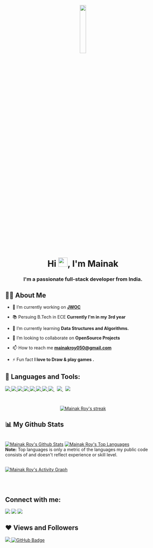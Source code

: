 <div align="center">
<a href="#"><img width="20%" height="auto"  src="https://blush.design/api/download?shareUri=WsjLf9BmSiEKo8m6&w=800&h=800&fm=png" height="175px"/></a>
</div>
<h1 align="center">Hi <img src="https://raw.githubusercontent.com/MartinHeinz/MartinHeinz/master/wave.gif" width="30px">, I'm Mainak</h1>
<h3 align="center">I'm a passionate full-stack developer from India.</h3>


## 🙋‍♂️ About Me

- 🔭 I’m currently working on **[JWOC](https://github.com/JGEC-Winter-of-Code)**

- 📚 Persuing B.Tech in ECE **Currently I'm in my 3rd year**

- 🌱 I’m currently learning **Data Structures and Algorithms.**

- 👯 I’m looking to collaborate on **OpenSource Projects**

- 📫 How to reach me **mainakroy050@gmail.com**

- ⚡ Fun fact **I love to Draw & play games .**

## 🚀 Languages and Tools:

<p align="left"> 
    <a href="https://www.java.com" target="_blank"> <img src="https://img.icons8.com/color/48/000000/java-coffee-cup-logo.png"/> </a>
    <a href="https://reactjs.org/" target="_blank"> <img src="https://img.icons8.com/color/48/000000/react-native.png"/> </a>
    <a href="https://developer.mozilla.org/en-US/docs/Web/JavaScript" target="_blank"> <img src="https://img.icons8.com/color/48/000000/javascript.png"/> </a> 
    <a href="https://www.w3.org/html/" target="_blank"> <img src="https://img.icons8.com/color/48/000000/html-5.png"/> </a> 
    <a href="https://www.w3schools.com/css/" target="_blank"> <img src="https://img.icons8.com/color/48/000000/css3.png"/> </a> 
    <a href="https://getbootstrap.com" target="_blank"> <img src="https://img.icons8.com/color/48/000000/bootstrap.png"/> </a> 
    <a href="https://www.python.org" target="_blank"> <img src="https://img.icons8.com/color/48/000000/python.png"/> </a> 
    <a style="padding-right:8px;" href="https://nodejs.org" target="_blank"> <img src="https://img.icons8.com/color/48/000000/nodejs.png"/> </a> 
    <a style="padding-right:8px;" href="https://www.mysql.com/" target="_blank"> <img src="https://img.icons8.com/fluent/50/000000/mysql-logo.png"/> </a>
    <a href="https://git-scm.com/" target="_blank"> <img src="https://img.icons8.com/color/48/000000/git.png"/> </a> 
  
   
   
</p>

<!-- [![React Badge](https://img.shields.io/badge/-React-61DBFB?style=for-the-badge&labelColor=black&logo=react&logoColor=61DBFB)](#)  [![Javascript Badge](https://img.shields.io/badge/-Javascript-F0DB4F?style=for-the-badge&labelColor=black&logo=javascript&logoColor=F0DB4F)](#) [![Typescript Badge](https://img.shields.io/badge/-Typescript-007acc?style=for-the-badge&labelColor=black&logo=typescript&logoColor=007acc)](#) [![Nodejs Badge](https://img.shields.io/badge/-Nodejs-3C873A?style=for-the-badge&labelColor=black&logo=node.js&logoColor=3C873A)](#) [![GraphQL Badge](https://img.shields.io/badge/-GraphQl-e535ab?style=for-the-badge&labelColor=black&logo=node.js&logoColor=e535ab)](#) -->
<br/>

<p align="center">
    <a href="https://github.com/Mainakroy050/github-readme-streak-stats">
        <img title="🔥 Get streak stats for your profile at git.io/streak-stats" alt="Mainak Roy's streak" src="https://github-readme-streak-stats.herokuapp.com/?user=Mainakroy050&theme=black-ice&hide_border=true&stroke=0000&background=060A0CD0"/>
    </a>
</p>

## 📊 My Github Stats

  <br/>
    <a href="https://github.com/Mainakroy050/github-readme-stats"><img alt="Mainak Roy's Github Stats" src="https://github-readme-stats.vercel.app/api?username=Mainakroy050&show_icons=true&count_private=true&theme=react&hide_border=true&bg_color=0D1117" /></a>
  <a href="https://github.com/Mainakroy050/github-readme-stats"><img alt="Mainak Roy's Top Languages" src="https://github-readme-stats.vercel.app/api/top-langs/?username=Mainakroy050&langs_count=8&count_private=true&layout=compact&theme=react&hide_border=true&bg_color=0D1117" /></a>
  <br/>
  <b>Note:</b> Top languages is only a metric of the languages my public code consists of and doesn't reflect experience or skill level.
<br/>
<br/>

<a href="https://github.com/Mainakroy050/github-readme-activity-graph"><img alt="Mainak Roy's Activity Graph" src="https://activity-graph.herokuapp.com/graph?username=Mainakroy050&bg_color=0D1117&color=5BCDEC&line=5BCDEC&point=FFFFFF&hide_border=true" /></a>

<br/>
<br/>

## Connect with me:
<p align="left">

<a href = "https://www.linkedin.com/in/mainak-roy-2b62b11a3/"><img src="https://img.icons8.com/fluent/48/000000/linkedin.png"/></a>
<a href = "https://twitter.com/i_m_mainakroy_"><img src="https://img.icons8.com/fluent/48/000000/twitter.png"/></a>
<a href = "https://www.instagram.com/mainakroy050/"><img src="https://img.icons8.com/fluent/48/000000/instagram-new.png"/></a>


</p>

## ❤ Views and Followers
<a href="https://github.com/Mainakroy050/github-profile-views-counter">
    <img src="https://komarev.com/ghpvc/?username=Mainakroy050">
</a>
<a href="https://github.com/Mainakroy050?tab=followers"><img src="https://img.shields.io/github/followers/Mainakroy050?label=Followers&style=social" alt="GitHub Badge"></a>
